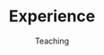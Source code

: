 ---
widget: experience

headless: true

weight: 41

title: Experience
subtitle: Teaching

date_format: Jan 2006

experience:
  - title: Teaching Assistant
    company: Institut Teknologi Bandung
    company_url: 'https://tf.itb.ac.id/en/'
    company_logo: logo-itb
    location: Bandung, Indonesia
    date_start: '2017-08-01'
    date_end: '2021-01-31'
    description: |2-
        Responsibilities include delivering academic & hands-on tutorials, and examining assignments & quizzes. Courses:
        
        * Engineering Drawing (Nov 2020 - Jan 2021)
        * <b>[Unofficial]</b> Modern Control (Aug 2019 - Dec 2019)
        * Engineering Mathematics II (Jan - May 2019)
        * Circuits & Electronics (Aug - Dec 2018)
        * Engineering Drawing (Aug - Dec 2017)

        <b>Tools :</b> LaTeX, Solidworks, LTspice

design:
    columns: '2'
---